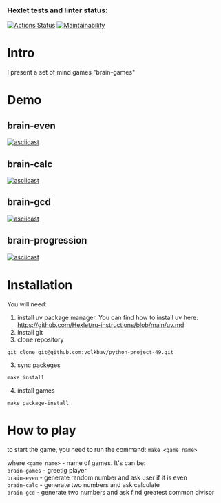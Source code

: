 ### Hexlet tests and linter status:
[![Actions Status](https://github.com/volkbav/python-project-49/actions/workflows/hexlet-check.yml/badge.svg)](https://github.com/volkbav/python-project-49/actions) [![Maintainability](https://api.codeclimate.com/v1/badges/c8fb98ab26e34c3f9592/maintainability)](https://codeclimate.com/github/volkbav/python-project-49/maintainability)

# Intro
I present a set of mind games "brain-games"

# Demo
## brain-even
[![asciicast](https://asciinema.org/a/ih1dfdYA9lQWdSaRw5RFRv6N7.svg)](https://asciinema.org/a/ih1dfdYA9lQWdSaRw5RFRv6N7)

## brain-calc
[![asciicast](https://asciinema.org/a/XMKYDz7WHhfEqZkINOosXQFsl.svg)](https://asciinema.org/a/XMKYDz7WHhfEqZkINOosXQFsl)

## brain-gcd
[![asciicast](https://asciinema.org/a/dibJr6I8zcZWuoFyTYojH2p37.svg)](https://asciinema.org/a/dibJr6I8zcZWuoFyTYojH2p37)

## brain-progression
[![asciicast](https://asciinema.org/a/k4mAacnyVu56yQxGh1ZYAQjs1.svg)](https://asciinema.org/a/k4mAacnyVu56yQxGh1ZYAQjs1)

# Installation
You will need:
1. install uv package manager.
You can find how to install uv here: https://github.com/Hexlet/ru-instructions/blob/main/uv.md
2. install git 
3. clone repository
```
git clone git@github.com:volkbav/python-project-49.git
```
3. sync packeges
```
make install
```
4. install games
```
make package-install
```

# How to play
to start the game, you need to run the command: `make <game name>`

where `<game name>` - name of games. It's can be:<br/>
`brain-games` - greetig player<br/>
`brain-even` - generate random number and ask user if it is even<br/>
`brain-calc` - generate two numbers and ask calculate<br/>
`brain-gcd` - generate two numbers and ask find greatest common divisor